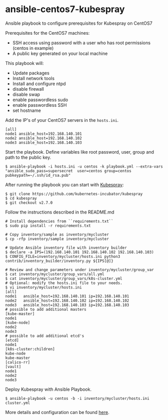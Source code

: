 # ansible-centos7-kubespray

Ansible playbook to configure prerequisites for Kubespray on CentOS7

Prerequisites for the CentOS7 machines:
* SSH access using password with a user who has root permissions (centos in example)
* A public key generated on your local machine

This playbook will:
* Update packages
* Install network tools
* Install and configure ntpd
* disable firewall
* disable swap
* enable passwordless sudo
* enable passwordless SSH
* set hostname

Add the IP's of your CentOS7 servers in the `hosts.ini`.

```
[all]
node1 ansible_host=192.168.140.101
node2 ansible_host=192.168.140.102
node3 ansible_host=192.168.140.103
```

Start the playbook. Define variables like root password, user, group and path to the public key.

```
$ ansible-playbook -i hosts.ini -u centos -k playbook.yml --extra-vars "ansible_sudo_pass=supersecret  user=centos group=centos pubkeypath=~/.ssh/id_rsa.pub"
```

After running the playbook you can start with [Kubespray](https://github.com/kubernetes-incubator/kubespray):
```
$ git clone https://github.com/kubernetes-incubator/kubespray
$ cd kubespray
$ git checkout v2.7.0
```

Follow the instructions described in the README.md

```
# Install dependencies from ``requirements.txt``
$ sudo pip install -r requirements.txt

# Copy inventory/sample as inventory/mycluster
$ cp -rfp inventory/sample inventory/mycluster

# Update Ansible inventory file with inventory builder
$ declare -a IPS=(192.168.140.101 192.168.140.102 192.168.140.103)
$ CONFIG_FILE=inventory/mycluster/hosts.ini python3 contrib/inventory_builder/inventory.py ${IPS[@]}

# Review and change parameters under inventory/mycluster/group_var
$ cat inventory/mycluster/group_vars/all.yml
$ cat inventory/mycluster/group_vars/k8s-cluster.yml
# Optional: modify the hosts.ini file to your needs.
$ vi inventory/mycluster/hosts.ini
[all]
node1   ansible_host=192.168.140.101 ip=192.168.140.101
node2   ansible_host=192.168.140.102 ip=192.168.140.102
node3   ansible_host=192.168.140.103 ip=192.168.140.103
# possible to add additional masters
[kube-master]
node1
[kube-node]
node2
node3
# possible to add additional etcd's
[etcd]
node1
[k8s-cluster:children]
kube-node
kube-master
[calico-rr]
[vault]
node1
node2
node3
```

Deploy Kubespray with Ansible Playbook.
```
$ ansible-playbook -u centos -b -i inventory/mycluster/hosts.ini cluster.yml
```

More details and configuration can be found [here](https://medium.com/@lvthillo/install-kubernetes-on-bare-metal-centos7-fba40e9bb3de).
